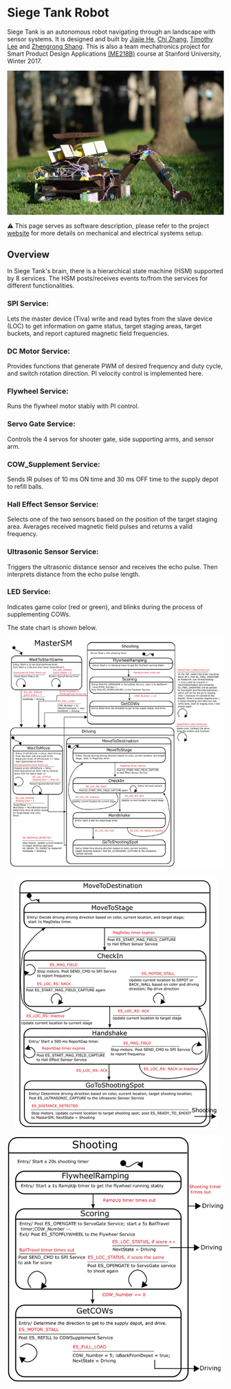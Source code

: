 # Siege Tank Robot
Siege Tank is an autonomous robot navigating through an landscape with sensor systems. It is designed and built by [Jiajie He](https://www.linkedin.com/in/jiajie-he/), [Chi Zhang](https://www.linkedin.com/in/zhang-chi/), [Timothy Lee](https://www.linkedin.com/in/tlee732/) and [Zhengrong Shang](https://www.linkedin.com/in/zhengrongshang/). This is also a team mechatronics project for Smart Product Design Applications [(ME218B)](http://explorecourses.stanford.edu/search?view=catalog&filter-coursestatus-Active=on&page=0&catalog=&academicYear=&q=ME218&collapse=) course at Stanford University, Winter 2017.

<p align="center">
<img src="./pic/robot.JPG" />
</p>

:warning: This page serves as software description, please refer to the project [website](https://me218siegetank.weebly.com/) for more details on mechanical and electrical systems setup.

## Overview

In Siege Tank's brain, there is a hierarchical state machine (HSM) supported by 8 services. The HSM posts/receives events to/from the services for different functionalities.

### SPI  Service:
Lets the master device (Tiva) write and read bytes from the slave device (LOC) to get information on game status, target staging areas, target buckets, and report captured magnetic field frequencies.
### DC Motor  Service:  
Provides functions that generate PWM of desired frequency and duty cycle, and switch rotation direction. PI velocity control is implemented here.
### Flywheel  Service:   
Runs the flywheel motor stably with PI control.
### Servo Gate  Service:   
Controls the 4 servos for shooter gate, side supporting arms, and sensor arm.
### COW_Supplement Service:  
Sends IR pulses of 10 ms ON time and 30 ms OFF time to the supply depot to refill balls.
### Hall Effect Sensor  Service:   
Selects one of the two sensors based on the position of the target staging area. Averages received magnetic field pulses and returns a valid frequency.
### Ultrasonic Sensor Service: 
Triggers the ultrasonic distance sensor and receives the echo pulse. Then interprets distance from the echo pulse length.
### LED Service:  
Indicates  game color (red or green), and blinks during the process of supplementing COWs.

The state chart is shown below.

<p align="center">
<img src="./pic/mastersm-state-chart_5_orig.png" />
</p>
<p align="center">
<img src="./pic/movetodestination-state-chart.png" />
</p>
<p align="center">
<img src="./pic/shooting-state-chart_2_orig.png" width = 500/>
</p>
